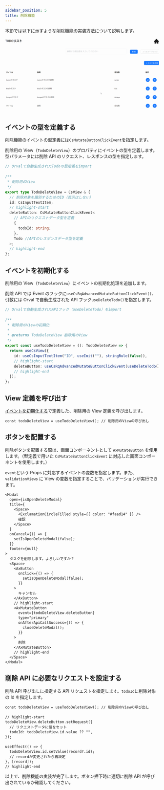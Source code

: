 ```yaml
---
sidebar_position: 5
title: 削除機能
---
```


本節では以下に示すような削除機能の実装方法について説明します。

![削除機能の画面](../../../static/img/crud-delete.gif)

## イベントの型を定義する

削除機能のイベントの型定義には`CsMutateButtonClickEvent`を指定します。

削除用の View（`TodoDeleteView`）のプロパティにイベントの型を定義します。型パラメータには削除 API のリクエスト、レスポンスの型を指定します。

```ts title="src/app/todo/page.view.ts"
// Orvalで自動生成されたTodoの型定義をimport

/**
 * 削除用のView
 */
export type TodoDeleteView = CsView & {
  // 削除対象を識別するためのID（表示はしない）
  id: CsInputTextItem;
  // highlight-start
  deleteButton: CsMutateButtonClickEvent<
    // APIのリクエストデータ型を定義
    {
      todoId: string;
    },
    Todo //APIのレスポンスデータ型を定義
  >;
  // highlight-end
};
```

## イベントを初期化する

削除用の View（`TodoDeleteView`）にイベントの初期化処理を追加します。

削除 API では Event のフックに`useCsRqAdvancedMutateButtonClickEvent()`、引数には Orval で自動生成された API フック`useDeleteTodo()`を指定します。

```ts title="src/app/todo/page.view.ts"
// Orvalで自動生成されたAPIフック（useDeleteTodo）をimport

/**
 * 削除用のViewの初期化
 *
 * @returns TodoDeleteView 削除用のView
 */
export const useTodoDeleteView = (): TodoDeleteView => {
  return useCsView({
    id: useCsInputTextItem("ID", useInit(""), stringRule(false)),
    // highlight-start
    deleteButton: useCsRqAdvancedMutateButtonClickEvent(useDeleteTodo()), // イベントの初期化処理の追加
    // highlight-end
  });
};
```

## View 定義を呼び出す

[イベントを初期化する](./delete-feature.md#イベントを初期化する)で定義した、削除用の View 定義を呼び出します。

```tsx title="src/app/todo/TodoDeleteModal.tsx"
const todoDeleteView = useTodoDeleteView(); // 削除用のViewの呼び出し
```

## ボタンを配置する

削除ボタンを配置する際は、画面コンポーネントとして `AxMutateButton` を使用します。（型定義で用いた `CsMutateButtonClickEvent` に対応した画面コンポーネントを使用します。）

`event`という Props に対応するイベントの変数を指定します。また、 `validationViews` に View の変数を指定することで、バリデーションが実行できます。

```tsx title="src/app/todo/TodoDeleteModal.tsx"
<Modal
  open={isOpenDeleteModal}
  title={
    <Space>
      <ExclamationCircleFilled style={{ color: "#faad14" }} />
      確認
    </Space>
  }
  onCancel={() => {
    setIsOpenDeleteModal(false);
  }}
  footer={null}
>
  タスクを削除します。よろしいですか？
  <Space>
    <AxButton
      onClick={() => {
        setIsOpenDeleteModal(false);
      }}
    >
      キャンセル
    </AxButton>
    // highlight-start
    <AxMutateButton
      event={todoDeleteView.deleteButton}
      type="primary"
      onAfterApiCallSuccess={() => {
        closeDeleteModal();
      }}
    >
      削除
    </AxMutateButton>
    // highlight-end
  </Space>
</Modal>
```

## 削除 API に必要なリクエストを設定する

削除 API 呼び出しに指定する API リクエストを指定します。`todoId`に削除対象の Id を指定します。

```tsx title="src/app/todo/TodoDeleteModal.tsx"
const todoDeleteView = useTodoDeleteView(); // 削除用のViewの呼び出し

// highlight-start
todoDeleteView.deleteButton.setRequest({
  // リクエストデータに値をセット
  todoId: todoDeleteView.id.value ?? "",
});

useEffect(() => {
  todoDeleteView.id.setValue(record?.id);
  // recordが変更されたら再設定
}, [record]);
// highlight-end
```

以上で、削除機能の実装が完了します。ボタン押下時に適切に削除 API が呼び出されているか確認してください。
